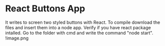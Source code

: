 # React Buttons App
It writes to screen two styled buttons with React.
To compile download the files and insert them into a node app.
Verify if you have react package intalled.
Go to the folder with cmd and write the command "node start".
!image.png

